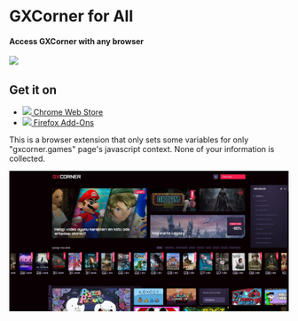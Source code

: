 # GXCorner for All
#### Access GXCorner with any browser
<a href="https://ufukbakan.github.io/support" target="_blank"><img height="30" src="https://ufukbakan.github.io/support/support-q2.png"/></a>
## Get it on
<ul>
  <li>
  <a href="https://chromewebstore.google.com/detail/gxcorner-for-all/mlhkagcfcpcpncjofpneokajfcjpncip">
    <img src="https://fonts.gstatic.com/s/i/productlogos/chrome_store/v7/192px.svg" height=20 />
    Chrome Web Store
  </a>
  </li>
  <li>
  <a href="https://addons.mozilla.org/tr/firefox/addon/gxcorner-for-all/">
    <img src="https://blog.mozilla.org/design/files/2019/10/Fx-Browser-icon-fullColor.svg" height=20 />
    Firefox Add-Ons
  </a>
  </li>
</ul>

This is a browser extension that only sets some variables for only "gxcorner.games" page's javascript context. None of your information is collected.

![Screenshot of GXCorner page](./example.jpg)

